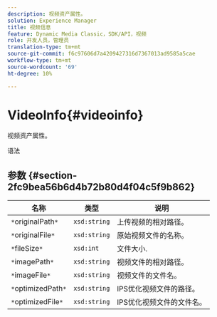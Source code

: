```yaml
---
description: 视频资产属性。
solution: Experience Manager
title: 视频信息
feature: Dynamic Media Classic，SDK/API，视频
role: 开发人员，管理员
translation-type: tm+mt
source-git-commit: f6c97606d7a4209427316d7367013ad9585a5cae
workflow-type: tm+mt
source-wordcount: '69'
ht-degree: 10%

---
```



# VideoInfo{#videoinfo}

视频资产属性。

语法

## 参数 {#section-2fc9bea56b6d4b72b80d4f04c5f9b862}

| 名称 | 类型 | 说明 |
|---|---|---|
| `*`originalPath`*` | `xsd:string` | 上传视频的相对路径。 |
| `*`originalFile`*` | `xsd:string` | 原始视频文件的名称。 |
| `*`fileSize`*` | `xsd:int` | 文件大小. |
| `*`imagePath`*` | `xsd:string` | 视频文件的相对路径。 |
| `*`imageFile`*` | `xsd:string` | 视频文件的文件名。 |
| `*`optimizedPath`*` | `xsd:string` | IPS优化视频文件的路径。 |
| `*`optimizedFile`*` | `xsd:string` | IPS优化视频文件的文件名。 |

